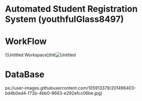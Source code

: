 # Automated Student Registration System (youthfulGlass8497) 
# WorkFlow
![Untitled Workspace](htt![Untitled](https://user-images.githubusercontent.com/105913379/201508861-75c927dd-c2ff-4c9f-b9f7-9be7082c1f60.png)
# DataBase
ps://user-images.githubusercontent.com/105913379/201496403-bd4b0ed4-f72b-4bb0-8663-e292efcc06be.jpg)

